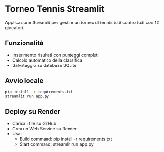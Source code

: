 
# Torneo Tennis Streamlit

Applicazione Streamlit per gestire un torneo di tennis tutti contro tutti con 12 giocatori.

## Funzionalità
- Inserimento risultati con punteggi completi
- Calcolo automatico della classifica
- Salvataggio su database SQLite

## Avvio locale
```bash
pip install -r requirements.txt
streamlit run app.py
```

## Deploy su Render
- Carica i file su GitHub
- Crea un Web Service su Render
- Usa:
  - Build command: pip install -r requirements.txt
  - Start command: streamlit run app.py
